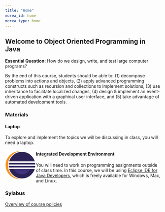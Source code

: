 ```yaml
---
title: "Home"
morea_id: home
morea_type: home
---
```


## Welcome to Object Oriented Programming in Java 
**Essential Question:** How do we design, write, and test large computer programs?

By the end of this course, students should be able to: (1) decompose problems into actions and objects, (2) apply advanced programming constructs such as recursion and collections to implement solutions, (3) use inheritance to facilitate localized changes, (4) design & implement an event-driven application with a graphical user interface, and (5) take advantage of automated development tools.

### Materials

#### Laptop

To explore and implement the topics we will be discussing in class, you will need a laptop.

<div style="float: left">
    <img src="/morea/01.WOD-intro/eclipse.jpg" title="Eclipse IDE" width="100"/>
</div>

#### Integrated Development Environment

You will need to work on programming assignments outside of class time. In this course, we will be using [Eclipse IDE for Java Developers](http://www.eclipse.org/downloads/), which is freely available for Windows, Mac, and Linux.

### Sylabus

[Overview of course policies](/morea/materials/Syllabus.pdf)